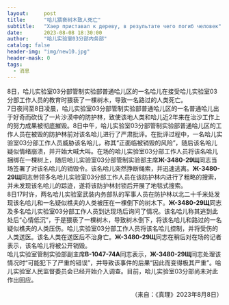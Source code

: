```yaml
---
layout:     post
title:      "哈儿猥亵树木致人死亡"
subtitle:   "Хаер приставал к дереву, в результате чего погиб человек"
date:       2023-08-08 18:30:00
author:     "哈儿实验室03分部内务部"
catalog: false
header-img: "img/new10.jpg"
header-mask: 0
tags:
  - 消息
---
```


8日，哈儿实验室03分部管制实验部普通哈儿区的一名哈儿在接受哈儿实验室03分部工作人员的教育时猥亵了一棵树木，导致一名路过的人类死亡。  
7日夜间至8日凌晨，哈儿实验室03分部管制实验部普通哈儿区的一名普通哈儿出于好奇而砍伐了一片沙漠中的防护林，致使该地人类和哈儿近2年来在治沙工作上的努力成果被彻底摧毁。8日中午，哈儿实验室03分部管制实验部普通哈儿区的工作人员在被毁的防护林前对该名哈儿进行了严肃批评。在批评过程中，一名哈儿实验室03分部工作人员威胁该名哈儿，称其“正面临被销毁的风险”，随后该名哈儿疑似情绪崩溃，并开始大喊大叫。在场的哈儿实验室03分部工作人员将该名哈儿捆绑在一棵树上，随后哈儿实验室03分部管制实验部主席**Ж-3480-29Щ**同志当场签署了对该名哈儿的销毁令。该名哈儿突然挣断绳索，并迅速逃离。**Ж-3480-29Щ**同志带领多名哈儿实验室03分部工作人员在该防护林内进行了粗略的搜索，并未发现该名哈儿的踪迹，遂将该防护林封锁后开展了地毯式搜索。  
8日17时许，两名哈儿实验室武装内务部队的军事人员在防护林以北二十千米处发现该名哈儿和一名疑似樵夫的人类被压在一棵倒下的树木下。**Ж-3480-29Щ**同志及多名哈儿实验室03分部工作人员到达现场后询问了情况。该名哈儿称其逃到此处后“心情低沉”，于是猥亵了一棵树木，导致树木倒下，将该名哈儿和路过的一名疑似樵夫的人类压伤。哈儿实验室03分部工作人员将该名哈儿控制，并将受伤的人类送医。该名人类在送医后不治身亡。**Ж-3480-29Щ**同志在稍后对在场的记者表示，该名哈儿将被公开销毁。  
哈儿实验室管制实验部副主席**В-1047-74А**同志表示，**Ж-3480-29Щ**同志处理该情况时“可能犯下了严重的错误”，并导致该事件的后果“因此而变得极其严重”。哈儿实验室人民监督委员会已经开始介入调查。目前，哈儿实验室03分部尚未对此作出回应。
<div style="text-align: right">（来自：《真理》2023年8月8日）</div>